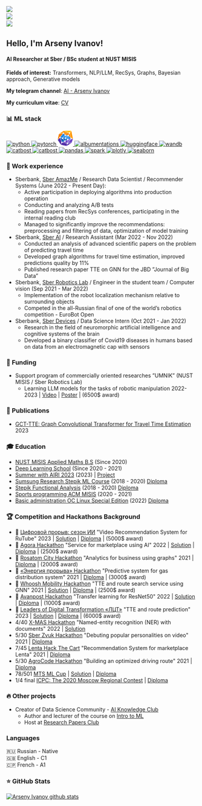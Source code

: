 ![](https://komarev.com/ghpvc/?username=arseny5&color=36b812)<br>
![](https://img.shields.io/github/followers/arseny5?style=social)<br>
![](https://img.shields.io/github/stars/arseny5?style=social)<br>

<h2 align="left">
   Hello, I'm Arseny Ivanov!
</h2>

#### AI Researcher at Sber / BSc student at NUST MISIS

**Fields of interest:** Transformers, NLP/LLM, RecSys, Graphs, Bayesian approach, Generative models

**My telegram channel**: [AI - Arseny Ivanov](https://t.me/ivarsivars)

**My curriculum vitae**: [CV](https://drive.google.com/file/d/117lfWmSmg5VSPKMNa8FjdUN-3KTXZJqq/view?usp=sharing)
</br>

### 📊 ML stack
<p align="left"> 
  <a href="https://www.python.org" target="_blank"> 
    <img src="https://upload.wikimedia.org/wikipedia/commons/thumb/c/c3/Python-logo-notext.svg/1869px-Python-logo-notext.svg.png" alt="python" width="40" height="40"/>
  </a>
  
  <a href="https://pytorch.org" target="_blank"> 
    <img src="https://pytorch.org/assets/images/pytorch-logo.png" alt="pytorch" width="45" height="45"/>
  </a>
  
   <a href="https://pytorch-geometric.readthedocs.io/en/latest/#" target="_blank"> 
    <img src="https://raw.githubusercontent.com/pyg-team/pyg_sphinx_theme/master/pyg_sphinx_theme/static/img/pyg_logo.png" alt="pytorch-geometric" width="40" height="40"/>
  </a>
  
  <a href="https://networkx.org" target="_blank"> 
    <img src="https://avatars.githubusercontent.com/u/388785?s=280&v=4" alt="albumentations" width="40" height="40"/>
  </a>

  <a href="https://huggingface.co" target="_blank"> 
    <img src="https://uptime-storage.s3.amazonaws.com/logos/d32f5c39b694f3e64d29fc2c9b988cdd.png" alt="huggingface" width="40" height="40"/>
  </a>
  
  <a href="https://wandb.ai/site" target="_blank"> 
    <img src="https://wandb.ai/logo.png" alt="wandb" width="40" height="40"/>
  </a>

  <a href="https://catboost.ai" target="_blank"> 
    <img src="https://upload.wikimedia.org/wikipedia/commons/c/cc/CatBoostLogo.png" alt="catbost" width="40" height="40"/>
  </a>

  <a href="https://optuna.readthedocs.io/en/stable/#" target="_blank"> 
    <img src="https://avatars.githubusercontent.com/u/57251745?s=280&v=4" alt="catbost" width="40" height="40"/>
  </a>
  
  <a href="https://pandas.pydata.org" target="_blank"> 
    <img src="https://encrypted-tbn0.gstatic.com/images?q=tbn:ANd9GcT01Ctpf3nRjz7b9l-om2h2llNA0jL4d_MVtXXXHVF5mWIn5nyMXLgzYscFGZdbhf_LN8M&usqp=CAU" alt="pandas" width="40" height="40"/>
  </a>
  
  <a href="https://spark.apache.org" target="_blank"> 
    <img src="https://cdn.icon-icons.com/icons2/2699/PNG/512/apache_spark_logo_icon_170560.png" alt="spark" width="40" height="40"/>
  </a>
  
  <a href="https://plotly.com" target="_blank"> 
    <img src="https://cdn.icon-icons.com/icons2/2699/PNG/512/plot_ly_logo_icon_168902.png" alt="plotly" width="40" height="40"/>
  </a>
  
  <a href="https://seaborn.pydata.org" target="_blank"> 
    <img src="https://seaborn.pydata.org/_images/logo-mark-lightbg.svg" alt="seaborn" width="40" height="40"/>
  </a>
</p>

### 👔 Work experience
* Sberbank, [Sber AmazMe](https://www.sberbank.ru) / Research Data Scientist / Recommender Systems (June 2022 - Present Day):
  - Active participation in deploying algorithms into production operation
  - Conducting and analyzing A/B tests
  - Reading papers from RecSys conferences, participating in the internal reading club
  - Managed to significantly improve the recommendations: preprocessing and filtering of data,
optimization of model training
* Sberbank, [Sber AI](https://www.sberbank.ru) / Research Assistant (Mar 2022 - Nov 2022)
  - Conducted an analysis of advanced scientific papers on the problem of predicting travel time
  - Developed graph algorithms for travel time estimation, improved predictions quality by 11%
  - Published research paper TTE on GNN for the JBD ”Journal of Big Data”
* Sberbank, [Sber Robotics Lab](https://www.sberbank.ru) / Engineer in the student team / Computer vision (Sep 2021 - Mar 2022)
  - Implementation of the robot localization mechanism relative to surrounding objects
  - Competed in the all-Russian final of one of the world’s robotics competition - EuroBot Open
* Sberbank, [Sber Devices](https://www.sberbank.ru) / Data Science Intern (Oct 2021 - Jan 2022)
  - Research in the field of neuromorphic artificial intelligence and cognitive systems of the brain
  - Developed a binary classifier of Covid19 diseases in humans based on data from an electromagnetic
cap with sensors

### 🎉 Funding
* Support program of commercially oriented researches ”UMNIK” (NUST MISIS / Sber Robotics Lab)
  - Learning LLM models for the tasks of robotic manipulation 2022-2023 | [Video](https://youtu.be/nEf-FpTRtWY?feature=shared) | [Poster](https://drive.google.com/file/d/1HReiigDUFmA6hkYgQiXs0YM1OnwR_uRf/view?usp=sharing) | (6500$ award)

 ### 📜 Publications
 * [GCT-TTE: Graph Convolutional Transformer for Travel Time Estimation](https://www.researchgate.net/publication/371375863_GCT-TTE_Graph_Convolutional_Transformer_for_Travel_Time_Estimation) 2023

### 🎓 Education
* [NUST MISIS Applied Maths B.S](https://en.misis.ru) (Since 2020)
* [Deep Learning School](https://dls.samcs.ru/) (Since 2020 - 2021)
* [Summer with AIRI 2023](https://airi.net/ru/summer-school-2023/) (2023) | [Project](https://github.com/Yessense/llm_planning)
* [Sumsung Research Stepik ML Course](https://stepik.org/course/50352) (2018 - 2020) [Diploma](https://stepik.org/cert/1243342)
* [Stepik Functional Analysis](https://stepik.org/course/93462) (2018 - 2020) [Diploma](https://stepik.org/cert/2019591)
* [Sports programming ACM MISIS](https://vk.com/acmmisis) (2020 - 2021) 
* [Basic administration ОС Linux Special Edition](https://astralinux.ru/) (2022) [Diploma](https://drive.google.com/file/d/1io6xJUEp9u91yo7ykjjCdOXGp1rRcMRZ/view?usp=sharing)
  

### 🏆 Competition and Hackathons Background
* 🥇 [Цифровой прорыв: сезон ИИ](https://hacks-ai.ru/) "Video Recommendation System for RuTube" 2023 | [Solution](https://github.com/komtriangle/AI_Knowledge_Club_DP) | [Diploma](https://drive.google.com/file/d/1dhiFn2fJ8Kv2wYxHJgC7fEX8LPgae8aP/view?usp=sharing) | (5000$ award)
* 🥇 [Agora Hackathon](https://hackathon.agora.ru/) "Service for marketplace using AI" 2022 | [Solution](https://github.com/badbadnotgoood/agora-hack) | [Diploma](https://drive.google.com/file/d/1Qz2uGKlbbQx05G6mNyId5xrVyoWaoTpk/view?usp=sharing) | (2500$ award)
* 🥇 [Rosatom City Hackathon](https://atomhack.rosatom.city/) "Analytics for business using graphs" 2021 | [Diploma](https://drive.google.com/file/d/1rz5bHnmd1VzkhxjZcabYOchBM4E0NRHn/view?usp=sharing) | (2000$ award)
* 🥇 [«Энергия прорыва» Hackathon](https://codenrock.com/contests/hakaton-energyhack#/) "Predictive system for gas distribution system" 2021 | [Diploma](https://drive.google.com/file/d/10VNmJB1gYa_2uiXMxlbn24Ncl7HGZitz/view?usp=sharing) | (3000$ award)
* 🥇 [Whoosh Mobility Hackathon](https://whoosh-bike.ru/page26014231.html) "TTE and route search service using GNN" 2021 | [Solution](https://github.com/itatmisis/whoosh-bokom-na-kike) | [Diploma](https://drive.google.com/file/d/1kUJQy91_6KZb5hirNjSY7LWei9uHfwOc/view?usp=sharing) | (2500$ award)
* 🥈 [Avanpost Hackathon](https://rucode.net) "Transfer learning for ResNet50" 2022 | [Solution](https://github.com/itatmisis/Avanpost_MISIS_AI_LAB) | [Diploma](https://drive.google.com/file/d/1ICQzk56C44__CSfvTJcUgn6-4jmAXjeb/view?usp=sharing) | (1000$ award)
* 🥈 [Leaders of Digital Transformation «ЛЦТ»](https://rucode.net) "TTE and route prediction" 2023 | [Solution](https://github.com/Vloods/whoosh_LDT) | [Diploma](https://drive.google.com/file/d/1yDDoblMRaeRQhtsNO2x6Aszc4I0Qdbvl/view?usp=sharing) | (6000$ award)
* 4/40 [X-MAS Hackathon](https://xmas-hack.ru/) "Named-entity recognition (NER) with documents" 2022 | [Solution](https://github.com/komtriangle/xmas)
* 5/30 [Sber Zvuk Hackathon](https://codenrock.com/contests/sberzvuk-techdays) "Debuting popular personalities on video" 2021 | [Diploma](https://drive.google.com/file/d/1fiPX0enLfBXcz-BYGAQgrmq58EdVwrus/view?usp=sharing)
* 7/45 [Lenta Hack The Cart](https://hackthecart.ru/) "Recommendation System for marketplace Lenta" 2021 | [Diploma](https://drive.google.com/file/d/1xve3laWQt3f5xiE-Z81bhSrHvIpcOSKm/view?usp=sharing)
* 5/30 [AgroCode Hackathon](https://agro-code.ru/hack/) "Building an optimized driving route" 2021 | [Diploma](https://drive.google.com/file/d/12HgnziPT41Iqr2A47guI7tZk8Gc9skfT/view?usp=sharing)
* 78/501 [MTS ML Cup](https://ods.ai/competitions/mtsmlcup) | [Solution](https://github.com/0xFF91AF/link-graph) | [Diploma](https://drive.google.com/file/d/1yUmiYRkxrJV64D0AkbLQoa6glmjMe9Uo/view?usp=sharing)
* 1/4 final [ICPC: The 2020 Moscow Regional Contest](https://icpc.global/) | [Diploma](https://drive.google.com/file/d/1UKkFJvRUJgbIkNrkoZtFDfPGQxjUT8HB/view?usp=sharing)

### 🔥 Other projects
* Creator of Data Science Community - [AI Knowledge Club](https://ai-knowledge-club.ru)
  - Аuthor and lecturer of the course on [Intro to ML](https://ai-knowledge-club.ru/courseml/index.html)
  - Host at [Research Papers Club](https://ai-knowledge-club.ru/workshop/index.html)

### Languages
🇷🇺 Russian - Native <br>
🇬🇧 English - C1 <br>
🇨🇵 French - A1 <br>

### ⭐ GitHub Stats
[![Arseny Ivanov github stats](https://github-readme-stats.vercel.app/api?username=arseny5&show_icons=true)](https://github.com/anuraghazra/github-readme-stats)
